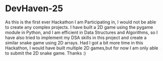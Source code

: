 # DevHaven-25
As this is the first ever Hackathon I am Participating in, I would not be able to create any complex projects. I have built a 2D game using the pygame module in Python, and I am efficient in Data Structures and Algorithms, so I have also tried to implement my DSA skills in this project and create a similar snake game using 2D arrays.
Had I got a bit more time in this Hackathon, I would have built multiple 2D games,but for now I am only able to submit the 2D snake game.
Thanks :)
